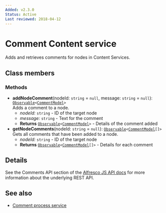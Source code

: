 ```yaml
---
Added: v2.3.0
Status: Active
Last reviewed: 2018-04-12
---
```


# Comment Content service

Adds and retrieves comments for nodes in Content Services.

## Class members

### Methods

-   **addNodeComment**(nodeId: `string` = `null`, message: `string` = `null`): [`Observable`](http://reactivex.io/documentation/observable.html)`<`[`CommentModel`](../../lib/core/models/comment.model.ts)`>`<br/>
    Adds a comment to a node.
    -   _nodeId:_ `string`  - ID of the target node
    -   _message:_ `string`  - Text for the comment
    -   **Returns** [`Observable`](http://reactivex.io/documentation/observable.html)`<`[`CommentModel`](../../lib/core/models/comment.model.ts)`>` - Details of the comment added
-   **getNodeComments**(nodeId: `string` = `null`): [`Observable`](http://reactivex.io/documentation/observable.html)`<`[`CommentModel`](../../lib/core/models/comment.model.ts)`[]>`<br/>
    Gets all comments that have been added to a node.
    -   _nodeId:_ `string`  - ID of the target node
    -   **Returns** [`Observable`](http://reactivex.io/documentation/observable.html)`<`[`CommentModel`](../../lib/core/models/comment.model.ts)`[]>` - Details for each comment

## Details

See the Comments API section of the
[Alfresco JS API docs](https://github.com/Alfresco/alfresco-js-api/blob/master/src/alfresco-core-rest-api/docs/CommentsApi.md#addComment)
for more information about the underlying REST API.

## See also

-   [Comment process service](comment-process.service.md)
